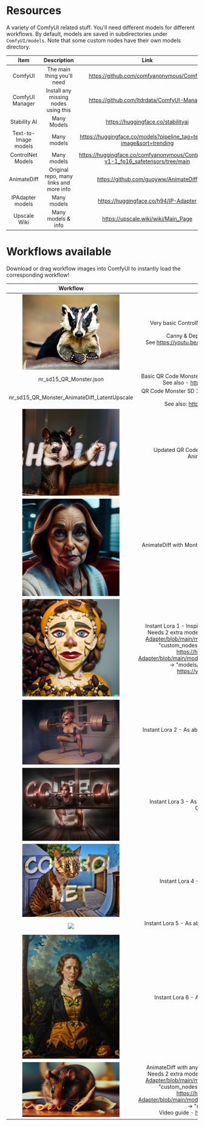 # Resources
A variety of ComfyUI related stuff. You'll need different models for different workflows. By default, models are saved in subdirectories under ``ComfyUI/models``.
Note that some custom nodes have their own models directory.

Item | Description | Link
| :---:   | :---: | :---: | 
ComfyUI | The main thing you'll need | https://github.com/comfyanonymous/ComfyUI
ComfyUI Manager | Install any missing nodes using this | https://github.com/ltdrdata/ComfyUI-Manager
Stability AI | Many Models | https://huggingface.co/stabilityai
Text-to-Image models | Many models | https://huggingface.co/models?pipeline_tag=text-to-image&sort=trending
ControlNet Models | Many models | https://huggingface.co/comfyanonymous/ControlNet-v1-1_fp16_safetensors/tree/main
AnimateDiff | Original repo, many links and more info | https://github.com/guoyww/AnimateDiff
IPAdapter models | Many models | https://huggingface.co/h94/IP-Adapter
Upscale Wiki | Many models & info | https://upscale.wiki/wiki/Main_Page

# Workflows available
Download or drag workflow images into ComfyUI to instantly load the corresponding workflow!

Workflow | Description
| :---:   | :---: |
<img src="SDXL_Depth_Badger.png" width="256px"></img> | Very basic ControlNet attached to the example SDXL workflow.<br>Canny & Depth preprocessor examples.<br>See https://youtu.be/reqamcrPYiM for more information.
nr_sd15_QR_Monster.json | Basic QR Code Monster SD 1.5 controlnet - make spiral art!<br>See also - https://youtu.be/D4oJz0w36ps
nr_sd15_QR_Monster_AnimateDiff_LatentUpscale | QR Code Monster SD 1.5 controlnet - make animated spiral art!<br>See also: https://youtu.be/D4oJz0w36ps
<img src="AnimateDIff_FreeU.png" width="256px"></img> | Updated QR Code Monster SD 1.5 controlnet with AnimateDiff and FreeU
<img src="AnimateDiff_MotionLoRA.png" width="256px"></img> | AnimateDiff with Montion LoRA example. Pan up, down, left right, etc.
<img src="Instant_LoRA_1.png" width="256px"></img>|Instant Lora 1 - Inspired by <a href="https://civitai.com/articles/2345/aloeveras-instant-lora-no-training-15-sdxl">AloeVeras</a> (almost identical). Needs 2 extra models: https://huggingface.co/h94/IP-Adapter/blob/main/models/ip-adapter-plus_sd15.bin -> "custom_nodes/IPAdapter-ComfyUI/models". https://huggingface.co/h94/IP-Adapter/blob/main/models/image_encoder/model.safetensors -> "models/clipvision". Video guide - https://youtu.be/HtmIC6fqsMQ
<img src="Instant_LoRA_2.png" width="256px"></img>|Instant Lora 2 - As above, but with ControlNet to guide the shape
<img src="Instant_LoRA_3.png" width="256px"></img>|Instant Lora 3 - As above, but with QR Code Monster ControlNet too :)
<img src="Instant_LoRA_4.png" width="256px"></img>|Instant Lora 4 - As above, but with upscaling
<img src="Instant_LoRA_5.png" width="256px"></img>|Instant Lora 5 - As above, but with more upscaling. Go to 16k+ XD
<img src="Instant_LoRA_6.png" width="256px"></img>|Instant Lora 6 - As above, but different upscaling
<img src="PromptTravel_AnimateDiff_IPAdapter.png" width="256px"></img>|AnimateDiff with any length plus IPAdapter & Upscaling.<br>Needs 2 extra models: https://huggingface.co/h94/IP-Adapter/blob/main/models/ip-adapter-plus_sd15.bin -> "custom_nodes/IPAdapter-ComfyUI/models".<br>https://huggingface.co/h94/IP-Adapter/blob/main/models/image_encoder/model.safetensors -> "models/clipvision".<br>Video guide - https://youtu.be/6A3a0QNPhIs
